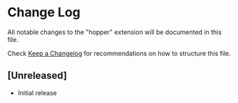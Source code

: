 # Change Log

All notable changes to the "hopper" extension will be documented in this file.

Check [Keep a Changelog](http://keepachangelog.com/) for recommendations on how to structure this file.

## [Unreleased]

- Initial release